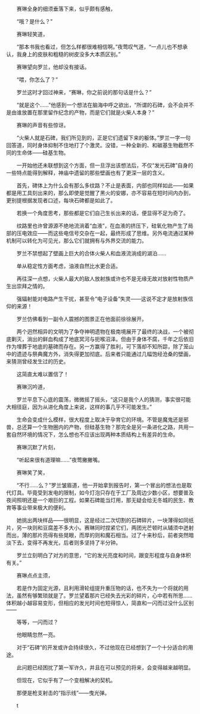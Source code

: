 　　赛琳全身的细须垂落下来，似乎颇有感触，

　　“哦？是什么？”

　　赛琳轻笑道，

　　“那本书我也看过，但怎么样都很难相信啊。”夜莺叹气道，“一点儿也不想承认，我身上的皮肤和粗糙的树皮没多大本质区别。”

　　赛琳望向罗兰，他却没有接话。

　　“喂，你怎么了？”

　　罗兰这时才回过神来，“赛琳，你之前说的那句话是什么？”

　　“就是这个……”他感到一个想法在脑海中呼之欲出，“所谓的石碑，会不会并不是由谁放置在那里留作纪念的产物，而是它们就是火柴人本身？”

　　赛琳的声音有些惊讶。

　　“火柴人就是石碑，我们所见到的，正是它们遗留下来的躯体。”罗兰一字一句回答道，同时身体抑制不住地打了个激灵。没错，一种全新的、和碳基生物截然不同的生命体——硅基生物。

　　一开始他还未联想到这个方面，但一旦浮出该想法后，不仅“发光石碑”自身的一些特点能得到解释，神庙中遗留的那些壁画也有了更深一层的含义。

　　首先，碑体上为什么会有那么多纹路？不止是表面，内部也同样如此——如果都是用工具刻出来的，那么即使是觉醒了黑火的安娜，亦不容易在短时间内办到，更别提根据发现者口述，每块石碑都是如此了。

　　若换一个角度思考，那些都是它们自己生长出来的话，便显得不足为奇了。

　　纹路里也许曾源源不绝地流淌着“血液”，在血液的挤压下，硅氧化物产生了局部的压电效应——而这些电信号交杂在一起，最终形成了思维。另外电流通过某种机制可以转化为可见光，那么它们就拥有与外界交流的能力。

　　罗兰不禁想起了壁画上巨大的合体火柴人和血液流淌成的湖泊……

　　单从稳定性方面考虑，油液自然比水更合适。

　　再往深一点想，火柴人最大的敌人放射族或许也不是无缘无故对放射性物质产生出崇拜之情的。

　　强辐射能对电路产生干扰，甚至令“电子设备”失灵——这说不定才是放射族信仰的来源！

　　罗兰仿佛看到一副令人震撼的图景正在他面前徐徐展开。

　　两个迥然相异的文明为了争夺神明遗物在极南境展开了最终的决战，一个被彻底剿灭，淌出的鲜血构成了地底冥河与扼喉沼泽。但由于身体不腐，千年之后依旧作为埋葬于地底的墓碑而存在。另一方赢得了胜利，可下落却不知所踪，除了笼山中的遗迹与祭典魔方外，消失得更加彻底。后来者只能通过几幅饱经沧桑的壁画，来猜测曾经发生过的历史。

　　这简直太难以置信了！

　　赛琳沉吟道，

　　罗兰平息下心底的震荡，微微摇了摇头，“这只是我个人的猜测，事实很可能大相径庭，因为从进化角度上来说，这样的事几乎不可能发生。”

　　生命会变成什么模样，很大程度上取决于孕育它的环境。不管是魔鬼还是邪兽，总还算一个生物圈内的产物，但硅基生物？那完全是另一条进化之路，共用一套自然环境的情况下，怎么想也不应该出现两种本质结构上有差异的生命。

　　赛琳沉默了片刻，

　　“听起来很有道理嘛……”夜莺撇撇嘴。

　　赛琳笑了笑，

　　“不行……么？”罗兰皱眉道，他一开始拿到报告时，第一个冒出的想法也是取代灯具。毕竟受到发电的限制，如今灯泡只存在于工厂及周边少数小区，想要普及夜间照明还是一个艰巨的工程。如果石碑能当灯用，那无疑会给无冬城的民生、教育等事业带来极大的便利。

　　她挑出两块样品——很明显，这是经过二次切割的石碑碎片，一块薄得如同纸片，另一块则和豆腐差不多大小。赛琳同时捏紧它们，两团光芒顿时从辅须中迸射而出，薄的那片亮得有些晃眼，而厚的则和魔石相当。过了十来秒后，前者突然暗淡下去，变得不再发光，后者则多坚持了半分钟。

　　罗兰立刻明白了对方的意思，“它的发光亮度和时间，跟变形程度与自身体积有关。”

　　赛琳点点主须，

　　若是作为固定光源，且利用滑轮组提升重压物的话，也不失为一个将就的用法，虽然有够繁琐就是了。罗兰望着那片已经失去光彩的碎片，心中若有所思……体积越小越容易变形，但相应的发光时间也短得惊人，简直和一闪而过没什么区别——

　　等等，一闪而过？

　　他眼睛忽然一亮。

　　对于“石碑”的开发或许会持续很久，不过他现在已经想到了一个十分适合的用途。

　　此问题已经困扰了第一军许久，并且在可以预见的将来，会变得越来越明显。

　　但现在，它似乎有了一个变相解决的契机。

　　那便是枪支射击的“指示线”——曳光弹。

　　t
